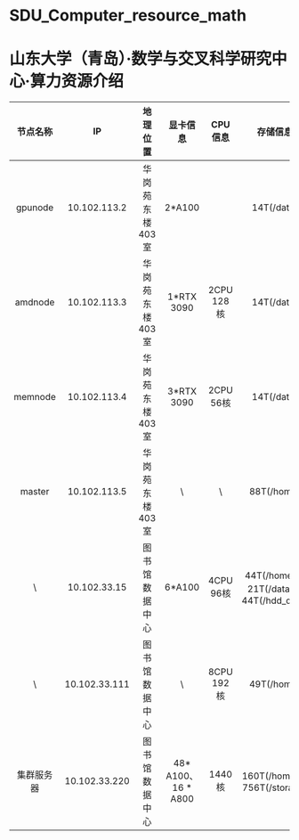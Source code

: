 # SDU_Computer_resource_math

# 山东大学（青岛）·数学与交叉科学研究中心·算力资源介绍

|节点名称| IP | 地理位置 | 显卡信息 | CPU信息 | 存储信息 | 端口 | 备注 |
|:------:|:------:|:--------:|:-------:|:-------:|:-------:|:-------:|:-------:|
| gpunode   | 10.102.113.2   |  华岗苑东楼403室    |  2*A100  |   |  14T(/data)  |  22  |  申请/data下存储需联系管理员 |
| amdnode   | 10.102.113.3   |  华岗苑东楼403室    |  1*RTX 3090  |  2CPU 128核  |  14T(/data)  |  22  |  申请/data下存储需联系管理员  |
| memnode   | 10.102.113.4   |  华岗苑东楼403室    |  3*RTX 3090  | 2CPU 56核  |  14T(/data)  |  22  |  申请/data下存储需联系管理员  |
| master   | 10.102.113.5   |  华岗苑东楼403室    |  \ |  \  |  88T(/home)  |  22  |    |
| \   | 10.102.33.15   |  图书馆数据中心    | 6*A100  |  4CPU 96核 |  44T(/home)、21T(/data)、44T(/hdd_data)  |  22  |  申请/data和/hdd_data下存储需联系管理员  |
| \   | 10.102.33.111   |  图书馆数据中心    |  \  |  8CPU 192核  |  49T(/home)  |  22  |    |
| 集群服务器   | 10.102.33.220   |  图书馆数据中心    |  48* A100、16 * A800  |  1440核  |  160T(/home)、756T(/storage)  |  10022  | 1个管理节点，6个CPU节点，8个GPU节点，2个NVLINK节点 [用户手册](User_Manual.pdf)  |

